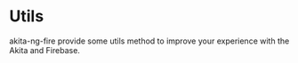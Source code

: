 # Utils
akita-ng-fire provide some utils method to improve your experience with the Akita and Firebase.

